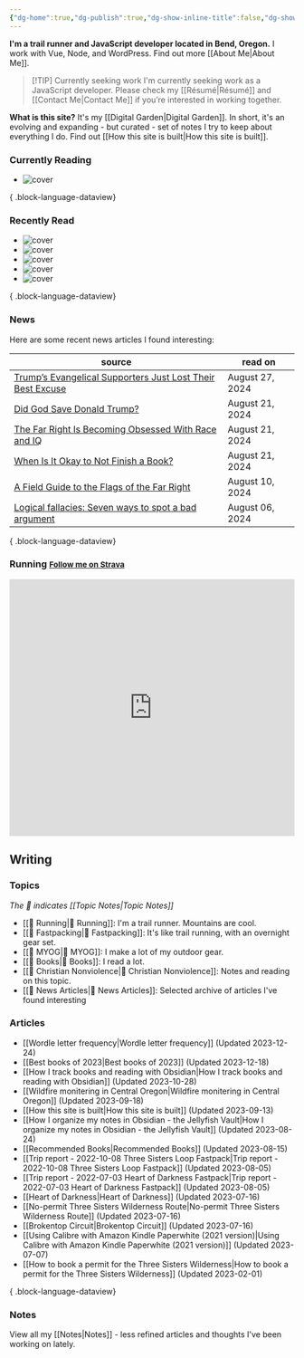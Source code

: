 ```yaml
---
{"dg-home":true,"dg-publish":true,"dg-show-inline-title":false,"dg-show-backlinks":false,"title":"JavaScript Development | Trail Running | Fastpacking","permalink":"/index/","tags":["gardenEntry"],"dgPassFrontmatter":true}
---
```



<div class="hc"><div class="hc__left">

**I'm a trail runner and JavaScript developer located in Bend, Oregon.** I work with Vue, Node, and WordPress. Find out more [[About Me\|About Me]].


> [!TIP] Currently seeking work
> I'm currently seeking work as a JavaScript developer. Please check my [[Résumé\|Résumé]] and [[Contact Me\|Contact Me]] if you’re interested in working together.

**What is this site?** It's my [[Digital Garden\|Digital Garden]]. In short, it's an evolving and expanding - but curated - set of notes I try to keep about everything I do. Find out [[How this site is built\|How this site is built]].

### Currently Reading

<div class="book-covers">

- ![cover](https://books.google.com/books/publisher/content/images/frontcover/LU40AQAAQBAJ?fife=w600-h900&source=gbs_api)

{ .block-language-dataview}

</div>

### Recently Read

<div class="book-covers">

- ![cover](https://books.google.com/books/publisher/content/images/frontcover/NtNsDwAAQBAJ?fife=w600-h900&source=gbs_api)
- ![cover](https://books.google.com/books/publisher/content/images/frontcover/kvEZmHX8cfwC?fife=w600-h900&source=gbs_api)
- ![cover](https://books.google.com/books/publisher/content/images/frontcover/xoCX8n_i6OYC?fife=w600-h900&source=gbs_api)
- ![cover](https://books.google.com/books/publisher/content/images/frontcover/WToh-xW3cfoC?fife=w600-h900&source=gbs_api)
- ![cover](http://books.google.com/books/content?id=wRxoDgAAQBAJ&printsec=frontcover&img=1&zoom=1&edge=curl&source=gbs_api)

{ .block-language-dataview}

</div>

### News

Here are some recent news articles I found interesting:

| source                                                                                                                                                    | read on         |
| --------------------------------------------------------------------------------------------------------------------------------------------------------- | --------------- |
| [Trump’s Evangelical Supporters Just Lost Their Best Excuse](https://www.theatlantic.com/ideas/archive/2024/08/trump-betrays-pro-life-movement/679622/)   | August 27, 2024 |
| [Did God Save Donald Trump?](https://www.theatlantic.com/politics/archive/2024/08/trump-assassination-attempt-christianity/679523/?utm_source=feed)       | August 21, 2024 |
| [The Far Right Is Becoming Obsessed With Race and IQ](https://www.theatlantic.com/technology/archive/2024/08/race-science-far-right-charlie-kirk/679527/) | August 21, 2024 |
| [When Is It Okay to Not Finish a Book?](https://www.theatlantic.com/books/archive/2024/08/quit-give-up-book-reading-habits/679516/)                       | August 21, 2024 |
| [A Field Guide to the Flags of the Far Right](https://www.theatlantic.com/magazine/archive/2024/09/us-far-right-trump-flags/679154/)                      | August 10, 2024 |
| [Logical fallacies: Seven ways to spot a bad argument](https://www.bbc.com/future/article/20240709-seven-ways-to-spot-a-bad-argument)                     | August 06, 2024 |

{ .block-language-dataview}

### Running <small><a class="button" target="_blank" href="https://www.strava.com/athletes/aaronjamesyoung">Follow me on Strava</a></small>

<iframe height='454' width='100%' frameborder='0' allowtransparency='true' scrolling='no' src='https://www.strava.com/athletes/1057219/latest-rides/ed2151117df36fe681b40b6883a1d116e9c6b39b'></iframe>

</div><div class="hc__right">

## Writing

### Topics

*The 📘 indicates [[Topic Notes\|Topic Notes]]*

* [[📘 Running\|📘 Running]]: I'm a trail runner. Mountains are cool.
* [[📘 Fastpacking\|📘 Fastpacking]]: It's like trail running, with an overnight gear set.
* [[📘 MYOG\|📘 MYOG]]: I make a lot of my outdoor gear.
* [[📘 Books\|📘 Books]]: I read a lot.
* [[📘 Christian Nonviolence\|📘 Christian Nonviolence]]: Notes and reading on this topic.
* [[📘 News Articles\|📘 News Articles]]: Selected archive of articles I've found interesting

### Articles

- [[Wordle letter frequency\|Wordle letter frequency]] (Updated 2023-12-24)
- [[Best books of 2023\|Best books of 2023]] (Updated 2023-12-18)
- [[How I track books and reading with Obsidian\|How I track books and reading with Obsidian]] (Updated 2023-10-28)
- [[Wildfire monitering in Central Oregon\|Wildfire monitering in Central Oregon]] (Updated 2023-09-18)
- [[How this site is built\|How this site is built]] (Updated 2023-09-13)
- [[How I organize my notes in Obsidian - the Jellyfish Vault\|How I organize my notes in Obsidian - the Jellyfish Vault]] (Updated 2023-08-24)
- [[Recommended Books\|Recommended Books]] (Updated 2023-08-15)
- [[Trip report - 2022-10-08 Three Sisters Loop Fastpack\|Trip report - 2022-10-08 Three Sisters Loop Fastpack]] (Updated 2023-08-05)
- [[Trip report - 2022-07-03 Heart of Darkness Fastpack\|Trip report - 2022-07-03 Heart of Darkness Fastpack]] (Updated 2023-08-05)
- [[Heart of Darkness\|Heart of Darkness]] (Updated 2023-07-16)
- [[No-permit Three Sisters Wilderness Route\|No-permit Three Sisters Wilderness Route]] (Updated 2023-07-16)
- [[Brokentop Circuit\|Brokentop Circuit]] (Updated 2023-07-16)
- [[Using Calibre with Amazon Kindle Paperwhite (2021 version)\|Using Calibre with Amazon Kindle Paperwhite (2021 version)]] (Updated 2023-07-07)
- [[How to book a permit for the Three Sisters Wilderness\|How to book a permit for the Three Sisters Wilderness]] (Updated 2023-02-01)

{ .block-language-dataview}

### Notes

View all my [[Notes\|Notes]] - less refined articles and thoughts I've been working on lately.

</div></div>